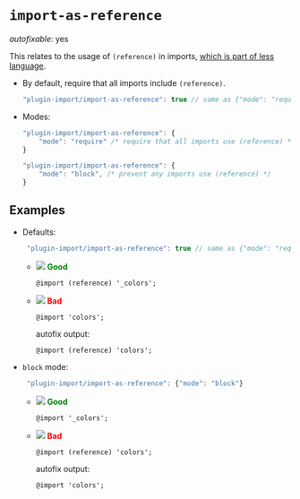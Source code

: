 # `import-as-reference`

_autofixable_: yes

This relates to the usage of `(reference)` in imports, [which is part of less language](http://lesscss.org/features/#import-atrules-feature-reference).

-   By default, require that all imports include `(reference)`.

    ```javascript
    "plugin-import/import-as-reference": true // same as {"mode": "require"}
    ```

-   Modes:

    ```javascript
    "plugin-import/import-as-reference": {
        "mode": "require" /* require that all imports use (reference) */
    }
    ```

    ```javascript
    "plugin-import/import-as-reference": {
        "mode": "block", /* prevent any imports use (reference) */
    }
    ```

## Examples

-   Defaults:

    ```javascript
     "plugin-import/import-as-reference": true // same as {"mode": "require"}
    ```

    -   ![](https://placehold.it/15/008000/008000?text=+) **<span style="color: green;">Good</span>**

        ```less
        @import (reference) '_colors';
        ```

    -   ![](https://placehold.it/15/FF0000/FF0000?text=+) **<span style="color: red;">Bad</span>**

        ```less
        @import 'colors';
        ```

        autofix output:

        ```less
        @import (reference) 'colors';
        ```

-   `block` mode:

    ```javascript
     "plugin-import/import-as-reference": {"mode": "block"}
    ```

    -   ![](https://placehold.it/15/008000/008000?text=+) **<span style="color: green;">Good</span>**

        ```less
        @import '_colors';
        ```

    -   ![](https://placehold.it/15/FF0000/FF0000?text=+) **<span style="color: red;">Bad</span>**

        ```less
        @import (reference) 'colors';
        ```

        autofix output:

        ```less
        @import 'colors';
        ```
